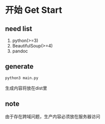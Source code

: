 # 开始 Get Start
## need list
1. python(>=3)
2. BeautifulSoup(>=4)
3. pandoc


## generate
```bash
python3 main.py
```
生成内容将放在dist里

## note
由于存在跨域问题，生产内容必须放在服务器访问

